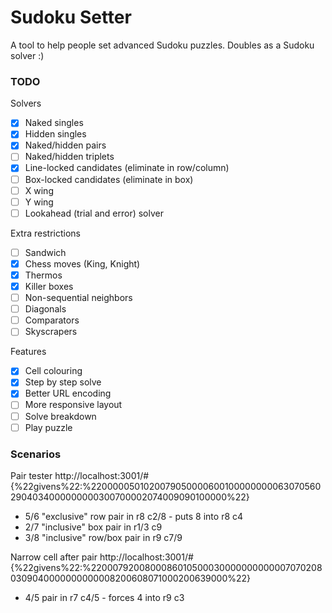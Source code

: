 # Sudoku Setter

A tool to help people set advanced Sudoku puzzles. Doubles as a Sudoku solver :)

### TODO

Solvers

-   [x] Naked singles
-   [x] Hidden singles
-   [x] Naked/hidden pairs
-   [ ] Naked/hidden triplets
-   [x] Line-locked candidates (eliminate in row/column)
-   [ ] Box-locked candidates (eliminate in box)
-   [ ] X wing
-   [ ] Y wing
-   [ ] Lookahead (trial and error) solver

Extra restrictions

-   [ ] Sandwich
-   [x] Chess moves (King, Knight)
-   [x] Thermos
-   [x] Killer boxes
-   [ ] Non-sequential neighbors
-   [ ] Diagonals
-   [ ] Comparators
-   [ ] Skyscrapers

Features

-   [x] Cell colouring
-   [x] Step by step solve
-   [x] Better URL encoding
-   [ ] More responsive layout
-   [ ] Solve breakdown
-   [ ] Play puzzle

### Scenarios

Pair tester http://localhost:3001/#{%22givens%22:%22000005010200790500006001000000000630705602904034000000000300700002074009090100000%22}

-   5/6 "exclusive" row pair in r8 c2/8 - puts 8 into r8 c4
-   2/7 "inclusive" box pair in r1/3 c9
-   3/8 "inclusive" row/box pair in r9 c7/9

Narrow cell after pair http://localhost:3001/#{%22givens%22:%22000792008000860105000300000000000070702080309040000000000008200608071000200639000%22}

-   4/5 pair in r7 c4/5 - forces 4 into r9 c3
